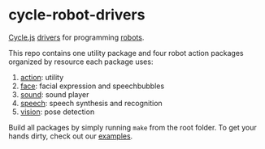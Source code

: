 # cycle-robot-drivers

[Cycle.js](http://cycle.js.org/) [drivers](https://cycle.js.org/drivers.html) for programming [robots](http://pixar.wikia.com/wiki/WALL%E2%80%A2E_(character)).

This repo contains one utility package and four robot action packages organized by resource each package uses:

1. [action](./action): utility
2. [face](./face): facial expression and speechbubbles
3. [sound](./sound): sound player
4. [speech](./speech): speech synthesis and recognition
5. [vision](./vision): pose detection

Build all packages by simply running `make` from the root folder. To get your hands dirty, check out our [examples](./examples).
